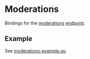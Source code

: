 # Moderations

Bindings for the [moderations](https://beta.openai.com/docs/api-reference/moderations) [endpoint](https://api.openai.com/v1/moderations).

## Example

See [moderations-example.go](../examples/moderations/moderations-example.go).
